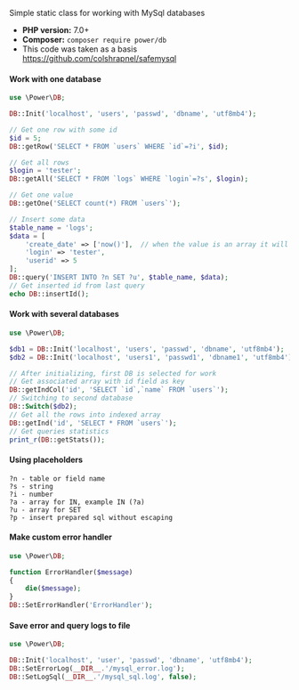 Simple static class for working with MySql databases
* **PHP version:** 7.0+
* **Composer:** `composer require power/db`
* This code was taken as a basis https://github.com/colshrapnel/safemysql
#### Work with one database
```php
use \Power\DB;

DB::Init('localhost', 'users', 'passwd', 'dbname', 'utf8mb4');

// Get one row with some id
$id = 5;
DB::getRow('SELECT * FROM `users` WHERE `id`=?i', $id);

// Get all rows
$login = 'tester';
DB::getAll('SELECT * FROM `logs` WHERE `login`=?s', $login);

// Get one value
DB::getOne('SELECT count(*) FROM `users`');

// Insert some data
$table_name = 'logs';
$data = [
    'create_date' => ['now()'],  // when the value is an array it will not be escaped, useful for functions or someone else code
    'login' => 'tester',
    'userid' => 5
];
DB::query('INSERT INTO ?n SET ?u', $table_name, $data);
// Get inserted id from last query
echo DB::insertId();
```

#### Work with several databases
```php
use \Power\DB;

$db1 = DB::Init('localhost', 'users', 'passwd', 'dbname', 'utf8mb4');
$db2 = DB::Init('localhost', 'users1', 'passwd1', 'dbname1', 'utf8mb4');

// After initializing, first DB is selected for work
// Get associated array with id field as key
DB::getIndCol('id', 'SELECT `id`,`name` FROM `users`');
// Switching to second database
DB::Switch($db2);
// Get all the rows into indexed array
DB::getInd('id', 'SELECT * FROM `users`');
// Get queries statistics
print_r(DB::getStats());
```

#### Using placeholders
```
?n - table or field name
?s - string
?i - number
?a - array for IN, example IN (?a)
?u - array for SET
?p - insert prepared sql without escaping
```

#### Make custom error handler
```php
use \Power\DB;

function ErrorHandler($message)
{
    die($message);
}
DB::SetErrorHandler('ErrorHandler');
```

#### Save error and query logs to file
```php
use \Power\DB;

DB::Init('localhost', 'user', 'passwd', 'dbname', 'utf8mb4');
DB::SetErrorLog(__DIR__.'/mysql_error.log');
DB::SetLogSql(__DIR__.'/mysql_sql.log', false);
```